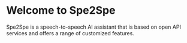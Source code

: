 # Welcome to Spe2Spe
Spe2Spe is a speech-to-speech AI assistant that is based on open API services and offers a range of customized features.
